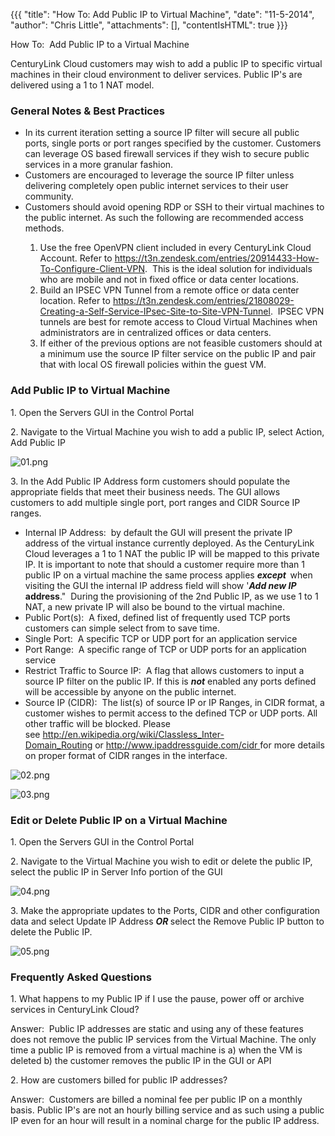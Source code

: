 {{{
  "title": "How To:  Add Public IP to Virtual Machine",
  "date": "11-5-2014",
  "author": "Chris Little",
  "attachments": [],
  "contentIsHTML": true
}}}

How To: &nbsp;Add Public IP to a Virtual Machine&nbsp;
<p>CenturyLink Cloud customers may wish to add a public IP to specific virtual machines in their cloud environment to deliver services.  Public IP's are delivered using a 1 to 1 NAT model. </p>
<h3>General Notes &amp; Best Practices</h3>
<ul>
  <li>In its current iteration setting a source IP filter will secure all public ports, single ports or port ranges specified by the customer. Customers can leverage OS based firewall services if they wish to secure public services in a more granular
    fashion.</li>
  <li>Customers are encouraged to leverage the source IP filter unless delivering completely open public internet services to their user community. </li>
  <li>Customers should avoid opening RDP or SSH to their virtual machines to the public internet. As such the following are recommended access methods.</li>
  <ol>
    <li>Use the free OpenVPN client included in every CenturyLink Cloud Account. Refer to&nbsp;<a href="https://t3n.zendesk.com/entries/20914433-How-To-Configure-Client-VPN" target="_blank">https://t3n.zendesk.com/entries/20914433-How-To-Configure-Client-VPN</a>.
      &nbsp;This is the ideal solution for individuals who are mobile and not in fixed office or data center locations.</li>
    <li>Build an IPSEC VPN Tunnel from a remote office or data center location. Refer to&nbsp;<a href="https://t3n.zendesk.com/entries/21808029-Creating-a-Self-Service-IPsec-Site-to-Site-VPN-Tunnel" target="_blank">https://t3n.zendesk.com/entries/21808029-Creating-a-Self-Service-IPsec-Site-to-Site-VPN-Tunnel</a>.
      &nbsp;IPSEC VPN tunnels are best for remote access to Cloud Virtual Machines when administrators are in centralized offices or data centers. </li>
    <li>If either of the previous options are not feasible customers should at a minimum use the source IP filter service on the public IP and pair that with local OS firewall policies within the guest VM. </li>
  </ol>
</ul>
<h3>Add Public IP to Virtual Machine</h3>
<p>1. Open the Servers GUI in the Control Portal</p>
<p>2. Navigate to the Virtual Machine you wish to add a public IP, select Action, Add Public IP</p>
<p><img src="https://t3n.zendesk.com/attachments/token/pD4rAaJGHVHiZzXNabbgusnfs/?name=01.png" alt="01.png" />
</p>
<p>3. In the Add Public IP Address form customers should populate the appropriate fields that meet their business needs. The GUI allows customers to add multiple single port, port ranges and CIDR Source IP ranges. </p>
<ul>
  <li>Internal IP Address: &nbsp;by default the GUI will present the private IP address of the virtual instance currently deployed. As the CenturyLink Cloud leverages a 1 to 1 NAT the public IP will be mapped to this private IP. It is important
    to note that should a customer require more than 1 public IP on a virtual machine the same process applies <em><strong>except </strong></em><strong>&nbsp;</strong>when visiting the GUI the internal IP address field will show '<em><strong>Add new IP</strong></em><strong> address</strong>."
    &nbsp;During the provisioning of the 2nd Public IP, as we use 1 to 1 NAT, a new private IP will also be bound to the virtual machine.</li>
  <li>Public Port(s): &nbsp;A fixed, defined list of frequently used TCP ports customers can simple select from to save time. </li>
  <li>Single Port: &nbsp;A specific TCP or UDP port for an application service</li>
  <li>Port Range: &nbsp;A specific range of TCP or UDP ports for an application service</li>
  <li>Restrict Traffic to Source IP: &nbsp;A flag that allows customers to input a source IP filter on the public IP. If this is <em><strong>not</strong> </em>enabled any ports defined will be accessible by anyone on the public internet. </li>
  <li>Source IP (CIDR): &nbsp;The list(s) of source IP or IP Ranges, in CIDR format, a customer wishes to permit access to the defined TCP or UDP ports. All other traffic will be blocked. Please see&nbsp;<a href="http://en.wikipedia.org/wiki/Classless_Inter-Domain_Routing"
    target="_blank">http://en.wikipedia.org/wiki/Classless_Inter-Domain_Routing</a>&nbsp;or&nbsp;<a href="http://www.ipaddressguide.com/cidr" target="_blank">http://www.ipaddressguide.com/cidr&nbsp;</a>for more details on proper format of CIDR ranges
    in the interface.</li>
</ul>
<p><img src="https://t3n.zendesk.com/attachments/token/5Knyvmz71io1cpLJElYHBaXjL/?name=02.png" alt="02.png" />
</p>
<p><img src="https://t3n.zendesk.com/attachments/token/RKl4J0cEhefRQ9bEP59SQKOnv/?name=03.png" alt="03.png" />
</p>

<h3>Edit or Delete Public IP on a Virtual Machine</h3>
<p>1. Open the Servers GUI in the Control Portal</p>
<p>2. Navigate to the Virtual Machine you wish to edit or delete the public IP, select the public IP in Server Info portion of the GUI</p>
<p><img src="https://t3n.zendesk.com/attachments/token/6OJjXOHkmdK5BQbwHKWnSo2R1/?name=04.png" alt="04.png" />
</p>
<p>3. Make the appropriate updates to the Ports, CIDR and other configuration data and select Update IP Address <em><strong>OR</strong></em><strong>&nbsp;</strong>select the Remove Public IP button to delete the Public IP.</p>
<p><img src="https://t3n.zendesk.com/attachments/token/jj3lCcWD7iT3Ba3zW1l4Ss769/?name=05.png" alt="05.png" />
</p>
<h3>Frequently Asked Questions</h3>
<p>1. What happens to my Public IP if I use the pause, power off or archive services in CenturyLink Cloud?</p>
<p>Answer: &nbsp;Public IP addresses are static and using any of these features does not remove the public IP services from the Virtual Machine. The only time a public IP is removed from a virtual machine is a) when the VM is deleted b) the customer
  removes the public IP in the GUI or API</p>
<p>2. How are customers billed for public IP addresses? &nbsp;</p>
<p>Answer: &nbsp;Customers are billed a nominal fee per public IP on a monthly basis. Public IP's are not an hourly billing service and as such using a public IP even for an hour will result in a nominal charge for the public IP address. </p>
